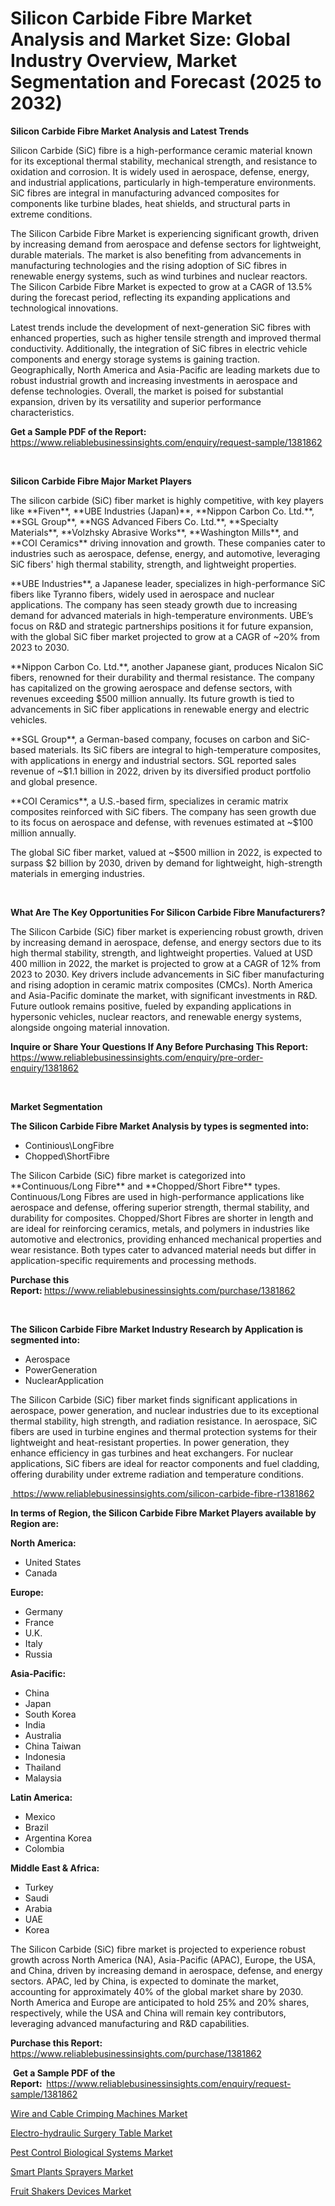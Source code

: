 <p><h1>Silicon Carbide Fibre Market Analysis and Market Size: Global Industry Overview, Market Segmentation and Forecast (2025 to 2032)</h1></p><p><strong>Silicon Carbide Fibre Market Analysis and Latest Trends</strong></p>
<p><p>Silicon Carbide (SiC) fibre is a high-performance ceramic material known for its exceptional thermal stability, mechanical strength, and resistance to oxidation and corrosion. It is widely used in aerospace, defense, energy, and industrial applications, particularly in high-temperature environments. SiC fibres are integral in manufacturing advanced composites for components like turbine blades, heat shields, and structural parts in extreme conditions.</p><p>The Silicon Carbide Fibre Market is experiencing significant growth, driven by increasing demand from aerospace and defense sectors for lightweight, durable materials. The market is also benefiting from advancements in manufacturing technologies and the rising adoption of SiC fibres in renewable energy systems, such as wind turbines and nuclear reactors. The Silicon Carbide Fibre Market is expected to grow at a CAGR of 13.5% during the forecast period, reflecting its expanding applications and technological innovations.</p><p>Latest trends include the development of next-generation SiC fibres with enhanced properties, such as higher tensile strength and improved thermal conductivity. Additionally, the integration of SiC fibres in electric vehicle components and energy storage systems is gaining traction. Geographically, North America and Asia-Pacific are leading markets due to robust industrial growth and increasing investments in aerospace and defense technologies. Overall, the market is poised for substantial expansion, driven by its versatility and superior performance characteristics.</p></p>
<p><strong>Get a Sample PDF of the Report:&nbsp;</strong> <a href="https://www.reliablebusinessinsights.com/enquiry/request-sample/1381862?utm_campaign=2104&utm_medium=2&utm_source=Github&utm_content=ia&utm_term=25012025&utm_id=silicon-carbide-fibre">https://www.reliablebusinessinsights.com/enquiry/request-sample/1381862</a></p>
<p>&nbsp;</p>
<p><strong>Silicon Carbide Fibre Major Market Players</strong></p>
<p><p>The silicon carbide (SiC) fiber market is highly competitive, with key players like **Fiven**, **UBE Industries (Japan)**, **Nippon Carbon Co. Ltd.**, **SGL Group**, **NGS Advanced Fibers Co. Ltd.**, **Specialty Materials**, **Volzhsky Abrasive Works**, **Washington Mills**, and **COI Ceramics** driving innovation and growth. These companies cater to industries such as aerospace, defense, energy, and automotive, leveraging SiC fibers' high thermal stability, strength, and lightweight properties.</p><p>**UBE Industries**, a Japanese leader, specializes in high-performance SiC fibers like Tyranno fibers, widely used in aerospace and nuclear applications. The company has seen steady growth due to increasing demand for advanced materials in high-temperature environments. UBE’s focus on R&D and strategic partnerships positions it for future expansion, with the global SiC fiber market projected to grow at a CAGR of ~20% from 2023 to 2030.</p><p>**Nippon Carbon Co. Ltd.**, another Japanese giant, produces Nicalon SiC fibers, renowned for their durability and thermal resistance. The company has capitalized on the growing aerospace and defense sectors, with revenues exceeding $500 million annually. Its future growth is tied to advancements in SiC fiber applications in renewable energy and electric vehicles.</p><p>**SGL Group**, a German-based company, focuses on carbon and SiC-based materials. Its SiC fibers are integral to high-temperature composites, with applications in energy and industrial sectors. SGL reported sales revenue of ~$1.1 billion in 2022, driven by its diversified product portfolio and global presence.</p><p>**COI Ceramics**, a U.S.-based firm, specializes in ceramic matrix composites reinforced with SiC fibers. The company has seen growth due to its focus on aerospace and defense, with revenues estimated at ~$100 million annually.</p><p>The global SiC fiber market, valued at ~$500 million in 2022, is expected to surpass $2 billion by 2030, driven by demand for lightweight, high-strength materials in emerging industries.</p></p>
<p>&nbsp;</p>
<p><strong>What Are The Key Opportunities For Silicon Carbide Fibre Manufacturers?</strong></p>
<p><p>The Silicon Carbide (SiC) fiber market is experiencing robust growth, driven by increasing demand in aerospace, defense, and energy sectors due to its high thermal stability, strength, and lightweight properties. Valued at USD 400 million in 2022, the market is projected to grow at a CAGR of 12% from 2023 to 2030. Key drivers include advancements in SiC fiber manufacturing and rising adoption in ceramic matrix composites (CMCs). North America and Asia-Pacific dominate the market, with significant investments in R&D. Future outlook remains positive, fueled by expanding applications in hypersonic vehicles, nuclear reactors, and renewable energy systems, alongside ongoing material innovation.</p></p>
<p><strong>Inquire or Share Your Questions If Any Before Purchasing This Report:</strong> <a href="https://www.reliablebusinessinsights.com/enquiry/pre-order-enquiry/1381862?utm_campaign=2104&utm_medium=2&utm_source=Github&utm_content=ia&utm_term=25012025&utm_id=silicon-carbide-fibre">https://www.reliablebusinessinsights.com/enquiry/pre-order-enquiry/1381862</a></p>
<p>&nbsp;</p>
<p><strong>Market Segmentation</strong></p>
<p><strong>The Silicon Carbide Fibre Market Analysis by types is segmented into:</strong></p>
<p><ul><li>Continious\LongFibre</li><li>Chopped\ShortFibre</li></ul></p>
<p><p>The Silicon Carbide (SiC) fibre market is categorized into **Continuous/Long Fibre** and **Chopped/Short Fibre** types. Continuous/Long Fibres are used in high-performance applications like aerospace and defense, offering superior strength, thermal stability, and durability for composites. Chopped/Short Fibres are shorter in length and are ideal for reinforcing ceramics, metals, and polymers in industries like automotive and electronics, providing enhanced mechanical properties and wear resistance. Both types cater to advanced material needs but differ in application-specific requirements and processing methods.</p></p>
<p><strong>Purchase this Report:&nbsp;</strong><a href="https://www.reliablebusinessinsights.com/purchase/1381862?utm_campaign=2104&utm_medium=2&utm_source=Github&utm_content=ia&utm_term=25012025&utm_id=silicon-carbide-fibre">https://www.reliablebusinessinsights.com/purchase/1381862</a></p>
<p>&nbsp;</p>
<p><strong>The Silicon Carbide Fibre Market Industry Research by Application is segmented into:</strong></p>
<p><ul><li>Aerospace</li><li>PowerGeneration</li><li>NuclearApplication</li></ul></p>
<p><p>The Silicon Carbide (SiC) fiber market finds significant applications in aerospace, power generation, and nuclear industries due to its exceptional thermal stability, high strength, and radiation resistance. In aerospace, SiC fibers are used in turbine engines and thermal protection systems for their lightweight and heat-resistant properties. In power generation, they enhance efficiency in gas turbines and heat exchangers. For nuclear applications, SiC fibers are ideal for reactor components and fuel cladding, offering durability under extreme radiation and temperature conditions.</p></p>
<p><a href="https://www.reliablebusinessinsights.com/silicon-carbide-fibre-r1381862?utm_campaign=2104&utm_medium=2&utm_source=Github&utm_content=ia&utm_term=25012025&utm_id=silicon-carbide-fibre">&nbsp;https://www.reliablebusinessinsights.com/silicon-carbide-fibre-r1381862</a></p>
<p><strong>In terms of Region, the Silicon Carbide Fibre Market Players available by Region are:</strong></p>
<p>
    <p> <strong> North America: </strong>
        <ul>
            <li>United States</li>
            <li>Canada</li>
        </ul>
        </p> 
    <p> <strong> Europe: </strong>
        <ul>
            <li>Germany</li>
            <li>France</li>
            <li>U.K.</li>
            <li>Italy</li>
            <li>Russia</li>
        </ul>
        </p> 
    <p> <strong> Asia-Pacific: </strong>
        <ul>
            <li>China</li>
            <li>Japan</li>
            <li>South Korea</li>
            <li>India</li>
            <li>Australia</li>
            <li>China Taiwan</li>
            <li>Indonesia</li>
            <li>Thailand</li>
            <li>Malaysia</li>
        </ul>
        </p> 
    <p> <strong> Latin America: </strong>
        <ul>
            <li>Mexico</li>
            <li>Brazil</li>
            <li>Argentina Korea</li>
            <li>Colombia</li>
        </ul>
        </p> 
    <p> <strong> Middle East & Africa: </strong>
        <ul>
            <li>Turkey</li>
            <li>Saudi</li>
            <li>Arabia</li>
            <li>UAE</li>
            <li>Korea</li>
        </ul>
    </p>
    </p>
<p><p>The Silicon Carbide (SiC) fibre market is projected to experience robust growth across North America (NA), Asia-Pacific (APAC), Europe, the USA, and China, driven by increasing demand in aerospace, defense, and energy sectors. APAC, led by China, is expected to dominate the market, accounting for approximately 40% of the global market share by 2030. North America and Europe are anticipated to hold 25% and 20% shares, respectively, while the USA and China will remain key contributors, leveraging advanced manufacturing and R&D capabilities.</p></p>
<p><strong>Purchase this Report: </strong><a href="https://www.reliablebusinessinsights.com/purchase/1381862?utm_campaign=2104&utm_medium=2&utm_source=Github&utm_content=ia&utm_term=25012025&utm_id=silicon-carbide-fibre">https://www.reliablebusinessinsights.com/purchase/1381862</a></p>
<p>&nbsp;<strong>Get a Sample PDF of the Report:&nbsp;&nbsp;</strong><a href="https://www.reliablebusinessinsights.com/enquiry/request-sample/1381862?utm_campaign=2104&utm_medium=2&utm_source=Github&utm_content=ia&utm_term=25012025&utm_id=silicon-carbide-fibre">https://www.reliablebusinessinsights.com/enquiry/request-sample/1381862</a></p>
<p><strong></strong></p>
<p><p><a href="https://www.linkedin.com/pulse/wire-cable-crimping-machines-market-analysis-from-2025-27vge?utm_campaign=2104&utm_medium=2&utm_source=Github&utm_content=ia&utm_term=25012025&utm_id=silicon-carbide-fibre">Wire and Cable Crimping Machines Market</a></p><p><a href="https://www.linkedin.com/pulse/evaluating-profitability-growth-electro-hydraulic-surgery-table-1jv1c?utm_campaign=2104&utm_medium=2&utm_source=Github&utm_content=ia&utm_term=25012025&utm_id=silicon-carbide-fibre">Electro-hydraulic Surgery Table Market</a></p><p><a href="https://www.linkedin.com/pulse/tracking-emerging-trends-pest-control-biological-systems-iegue?utm_campaign=2104&utm_medium=2&utm_source=Github&utm_content=ia&utm_term=25012025&utm_id=silicon-carbide-fibre">Pest Control Biological Systems Market</a></p><p><a href="https://www.linkedin.com/pulse/smart-plants-sprayers-market-report-based-its-anticipated-uym0e?utm_campaign=2104&utm_medium=2&utm_source=Github&utm_content=ia&utm_term=25012025&utm_id=silicon-carbide-fibre">Smart Plants Sprayers Market</a></p><p><a href="https://www.linkedin.com/pulse/fruit-shakers-devices-market-size-share-growth-analysis-type-yarsc?utm_campaign=2104&utm_medium=2&utm_source=Github&utm_content=ia&utm_term=25012025&utm_id=silicon-carbide-fibre">Fruit Shakers Devices Market</a></p></p>